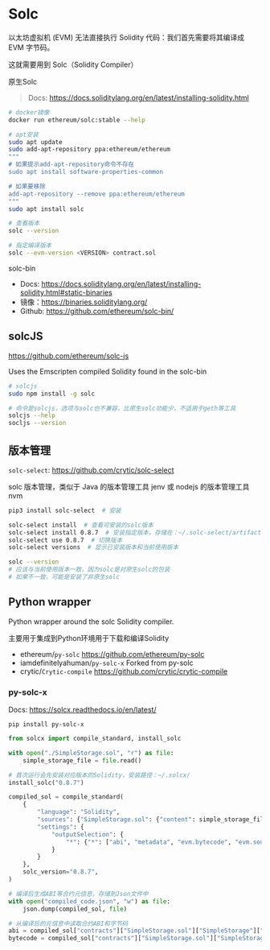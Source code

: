 # Solc

以太坊虚拟机 (EVM) 无法直接执行 Solidity 代码：我们首先需要将其编译成 EVM 字节码。

这就需要用到 Solc（Solidity Compiler）

原生Solc

> Docs: <https://docs.soliditylang.org/en/latest/installing-solidity.html>

```bash
# docker镜像
docker run ethereum/solc:stable --help

# apt安装
sudo apt update
sudo add-apt-repository ppa:ethereum/ethereum
"""
# 如果提示add-apt-repository命令不存在
sudo apt install software-properties-common

# 如果要移除
add-apt-repository --remove ppa:ethereum/ethereum
"""
sudo apt install solc

# 查看版本
solc --version

# 指定编译版本
solc --evm-version <VERSION> contract.sol
```

solc-bin

- Docs: <https://docs.soliditylang.org/en/latest/installing-solidity.html#static-binaries>
- 镜像：<https://binaries.soliditylang.org/>
- Github: <https://github.com/ethereum/solc-bin/>

## solcJS

<https://github.com/ethereum/solc-js>

Uses the Emscripten compiled Solidity found in the solc-bin

```bash
# solcjs
sudo npm install -g solc

# 命令是solcjs，选项与solc也不兼容，比原生solc功能少，不适用于geth等工具
solcjs --help
socljs --version
```

## 版本管理

`solc-select`: <https://github.com/crytic/solc-select>

solc 版本管理，类似于 Java 的版本管理工具 jenv 或 nodejs 的版本管理工具 nvm

```bash
pip3 install solc-select  # 安装

solc-select install  # 查看可安装的solc版本
solc-select install 0.8.7  # 安装指定版本，存储在：~/.solc-select/artifacts/
solc-select use 0.8.7  # 切换版本
solc-select versions  # 显示已安装版本和当前使用版本

solc --version
# 应该与当前使用版本一致，因为solc是对原生solc的包装
# 如果不一致，可能是安装了非原生solc
```

## Python wrapper

Python wrapper around the solc Solidity compiler.

主要用于集成到Python环境用于下载和编译Solidity

- ethereum/`py-solc` <https://github.com/ethereum/py-solc>
- iamdefinitelyahuman/`py-solc-x` Forked from py-solc
- crytic/`Crytic-compile` <https://github.com/crytic/crytic-compile>

### py-solc-x

Docs: <https://solcx.readthedocs.io/en/latest/>

`pip install py-solc-x`

```python
from solcx import compile_standard, install_solc

with open("./SimpleStorage.sol", "r") as file:
    simple_storage_file = file.read()

# 首次运行会先安装对应版本的Solidity，安装路径：~/.solcx/
install_solc("0.8.7")

compiled_sol = compile_standard(
    {
        "language": "Solidity",
        "sources": {"SimpleStorage.sol": {"content": simple_storage_file}},
        "settings": {
            "outputSelection": {
                "*": {"*": ["abi", "metadata", "evm.bytecode", "evm.sourceMap"]}
            }
        }
    },
    solc_version="0.8.7",
)

# 编译后生成ABI等合约元信息，存储到Json文件中
with open("compiled_code.json", "w") as file:
    json.dump(compiled_sol, file)

# 从编译后的元信息中读取合约ABI和字节码
abi = compiled_sol["contracts"]["SimpleStorage.sol"]["SimpleStorage"]["abi"]
bytecode = compiled_sol["contracts"]["SimpleStorage.sol"]["SimpleStorage"]["evm"]["bytecode"]["object"]
```
